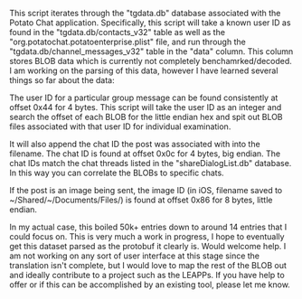 This script iterates through the "tgdata.db" database associated with the Potato Chat application. Specifically, this script will take a known user ID as found in the "tgdata.db/contacts_v32" table as well as the "org.potatochat.potatoenterprise.plist" file, and run through the "tgdata.db/channel_messages_v32" table in the "data" column. This column stores BLOB data which is currently not completely benchamrked/decoded. I am working on the parsing of this data, however I have learned several things so far about the data:

The user ID for a particular group message can be found consistently at offset 0x44 for 4 bytes. This script will take the user ID as an integer and search the offset of each BLOB for the little endian hex and spit out BLOB files associated with that user ID for individual examination.

It will also append the chat ID the post was associated with into the filename. The chat ID is found at offset 0x0c for 4 bytes, big endian. The chat IDs match the chat threads listed in the "shareDialogList.db" database. In this way you can correlate the BLOBs to specific chats.

If the post is an image being sent, the image ID (in iOS, filename saved to ~/Shared/~/Documents/Files/) is found at offset 0x86 for 8 bytes, little endian.

In my actual case, this boiled 50k+ entries down to around 14 entries that I could focus on. This is very much a work in progress, I hope to eventually get this dataset parsed as the protobuf it clearly is. Would welcome help. I am not working on any sort of user interface at this stage since the translation isn't complete, but I would love to map the rest of the BLOB out and ideally contribute to a project such as the LEAPPs. If you have help to offer or if this can be accomplished by an existing tool, please let me know.

